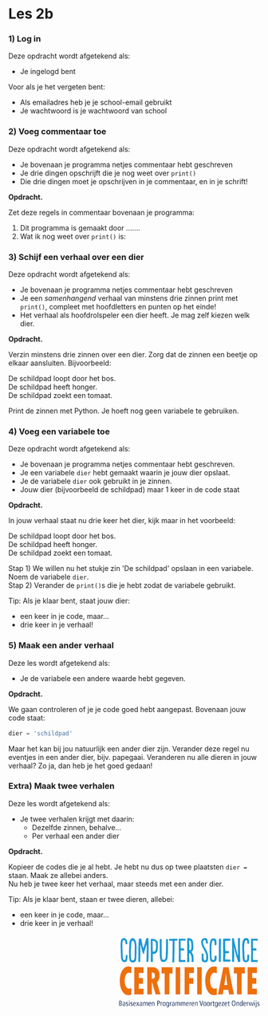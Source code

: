 # Les 2b

### 1\) Log in 

Deze opdracht wordt afgetekend als:

* Je ingelogd bent 

Voor als je het vergeten bent:

* Als emailadres heb je je school-email gebruikt
* Je wachtwoord is je wachtwoord van school

### 2\) Voeg commentaar toe 

Deze opdracht wordt afgetekend als: 

* Je bovenaan je programma netjes commentaar hebt geschreven
* Je drie dingen opschrijft die je nog weet over `print()`
* Die drie dingen moet je opschrijven in je commentaar, en in je schrift!

**Opdracht.** 

Zet deze regels in commentaar bovenaan je programma:   
1. Dit programma is gemaakt door …….  
2. Wat ik nog weet over `print()` is: 

### 3\) Schijf een verhaal over een dier 

Deze opdracht wordt afgetekend als:

* Je bovenaan je programma netjes commentaar hebt geschreven
* Je een _samenhangend_ verhaal van minstens drie zinnen print met `print()`, compleet met hoofdletters en punten op het einde! 
* Het verhaal als hoofdrolspeler een dier heeft. Je mag zelf kiezen welk dier.

**Opdracht.**

Verzin minstens drie zinnen over een dier. Zorg dat de zinnen een beetje op elkaar aansluiten. Bijvoorbeeld:

De schildpad loopt door het bos.  
De schildpad heeft honger.  
De schildpad zoekt een tomaat.

Print de zinnen met Python. Je hoeft nog geen variabele te gebruiken.

### 4\) Voeg een variabele toe

Deze opdracht wordt afgetekend als:

* Je bovenaan je programma netjes commentaar hebt geschreven.
* Je een variabele `dier` hebt gemaakt waarin je jouw dier opslaat. 
* Je de variabele `dier` ook gebruikt in je zinnen.
* Jouw dier \(bijvoorbeeld de schildpad\) maar 1 keer in de code staat

**Opdracht.**

In jouw verhaal staat nu drie keer het dier, kijk maar in het voorbeeld:

De schildpad loopt door het bos.  
De schildpad heeft honger.  
De schildpad zoekt een tomaat.

Stap 1\) We willen nu het stukje zin 'De schildpad' opslaan in een variabele. Noem de variabele `dier`.  
Stap 2\) Verander de `print()`s die je hebt zodat de variabele gebruikt.

Tip: Als je klaar bent, staat jouw dier:

* een keer in je code, maar...
* drie keer in je verhaal!

### 5\) Maak een ander verhaal

Deze les wordt afgetekend als:

* Je de variabele een andere waarde hebt gegeven.

**Opdracht.**

We gaan controleren of je je code goed hebt aangepast. Bovenaan jouw code staat:

```python
dier = 'schildpad' 
```

Maar het kan bij jou natuurlijk een ander dier zijn. Verander deze regel nu eventjes in een ander dier, bijv. papegaai. Veranderen nu alle dieren in jouw verhaal? Zo ja, dan heb je het goed gedaan!

### Extra\) Maak twee verhalen

Deze les wordt afgetekend als:

* Je twee verhalen krijgt met daarin:
  * Dezelfde zinnen, behalve...
  * Per verhaal een ander dier

**Opdracht.**

Kopieer de codes die je al hebt. Je hebt nu dus op twee plaatsten `dier =` staan. Maak ze allebei anders.  
Nu heb je twee keer het verhaal, maar steeds met een ander dier.

Tip: Als je klaar bent, staan er twee dieren, allebei:

* een keer in je code, maar...
* drie keer in je verhaal!

<img src="../../img/logoCSCert_10cm.jpg" align="right">
